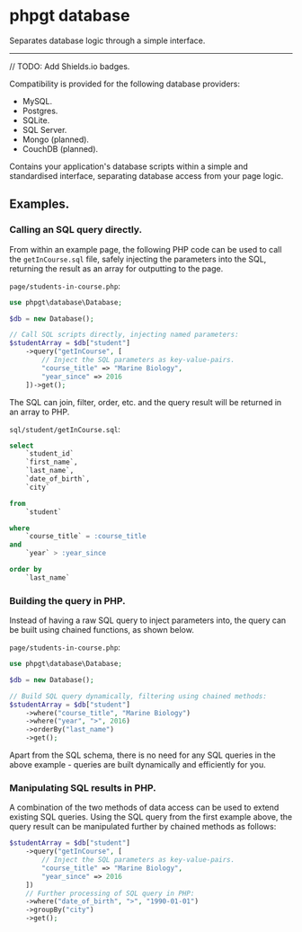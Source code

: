 # phpgt database
Separates database logic through a simple interface.

***

// TODO: Add Shields.io badges.

Compatibility is provided for the following database providers:

* MySQL.
* Postgres.
* SQLite.
* SQL Server.
* Mongo (planned).
* CouchDB (planned).

Contains your application's database scripts within a simple and standardised interface, separating database access from your page logic.

## Examples.

### Calling an SQL query directly.

From within an example page, the following PHP code can be used to call the `getInCourse.sql` file, safely injecting the parameters into the SQL, returning the result as an array for outputting to the page.

`page/students-in-course.php`:

```php
use phpgt\database\Database;

$db = new Database();

// Call SQL scripts directly, injecting named parameters:
$studentArray = $db["student"]
	->query("getInCourse", [
		// Inject the SQL parameters as key-value-pairs.
		"course_title" => "Marine Biology",
		"year_since" => 2016
	])->get();
```

The SQL can join, filter, order, etc. and the query result will be returned in an array to PHP.

`sql/student/getInCourse.sql`:

```sql
select
	`student_id`
	`first_name`,
	`last_name`,
	`date_of_birth`,
	`city`

from
	`student`

where
	`course_title` = :course_title
and
	`year` > :year_since

order by
	`last_name`
```

### Building the query in PHP.

Instead of having a raw SQL query to inject parameters into, the query can be built using chained functions, as shown below.

`page/students-in-course.php`:

```php
use phpgt\database\Database;

$db = new Database();

// Build SQL query dynamically, filtering using chained methods:
$studentArray = $db["student"]
	->where("course_title", "Marine Biology")
	->where("year", ">", 2016)
	->orderBy("last_name")
	->get();
```

Apart from the SQL schema, there is no need for any SQL queries in the above example - queries are built dynamically and efficiently for you.

### Manipulating SQL results in PHP.

A combination of the two methods of data access can be used to extend existing SQL queries. Using the SQL query from the first example above, the query result can be manipulated further by chained methods as follows:

```php
$studentArray = $db["student"]
	->query("getInCourse", [
		// Inject the SQL parameters as key-value-pairs.
		"course_title" => "Marine Biology",
		"year_since" => 2016
	])
	// Further processing of SQL query in PHP:
	->where("date_of_birth", ">", "1990-01-01")
	->groupBy("city")
	->get();
```
